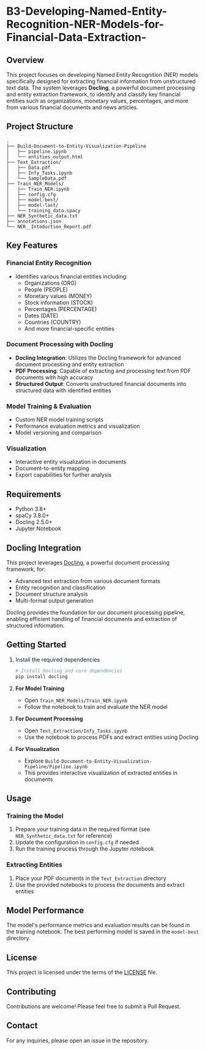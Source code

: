 # B3-Developing-Named-Entity-Recognition-NER-Models-for-Financial-Data-Extraction-

## Overview
This project focuses on developing Named Entity Recognition (NER) models specifically designed for extracting financial information from unstructured text data. The system leverages **Docling**, a powerful document processing and entity extraction framework, to identify and classify key financial entities such as organizations, monetary values, percentages, and more from various financial documents and news articles.

## Project Structure
```
.
├── Build-Document-to-Entity-Visualization-Pipeline                                 
│   ├── pipeline.ipynb                          
│   └── entities_output.html 
├── Text_Extraction/                              
│   ├── Data.pdf                                  
│   ├── Infy_Tasks.ipynb                          
│   └── SampleData.pdf                            
├── Train_NER_Models/                             
│   ├── Train_NER.ipynb                           
│   ├── config.cfg                                
│   ├── model-best/                               
│   ├── model-last/                               
│   └── training_data.spacy                       
├── NER_Synthetic_data.txt                        
├── annotations.json                              
└── NER__Intoduction_Report.pdf                   
```

## Key Features

### Financial Entity Recognition
- Identifies various financial entities including:
  - Organizations (ORG)
  - People (PEOPLE)
  - Monetary values (MONEY)
  - Stock information (STOCK)
  - Percentages (PERCENTAGE)
  - Dates (DATE)
  - Countries (COUNTRY)
  - And more financial-specific entities

### Document Processing with Docling
- **Docling Integration**: Utilizes the Docling framework for advanced document processing and entity extraction
- **PDF Processing**: Capable of extracting and processing text from PDF documents with high accuracy
- **Structured Output**: Converts unstructured financial documents into structured data with identified entities

### Model Training & Evaluation
- Custom NER model training scripts
- Performance evaluation metrics and visualization
- Model versioning and comparison

### Visualization
- Interactive entity visualization in documents
- Document-to-entity mapping
- Export capabilities for further analysis

## Requirements
- Python 3.8+
- spaCy 3.8.0+
- Docling 2.5.0+
- Jupyter Notebook

## Docling Integration
This project leverages [Docling](https://github.com/doclingjs/docling), a powerful document processing framework, for:
- Advanced text extraction from various document formats
- Entity recognition and classification
- Document structure analysis
- Multi-format output generation

Docling provides the foundation for our document processing pipeline, enabling efficient handling of financial documents and extraction of structured information.

## Getting Started
1. Install the required dependencies
   ```bash
   # Install Docling and core dependencies
   pip install docling
   ```

2. **For Model Training**
   - Open `Train_NER_Models/Train_NER.ipynb`
   - Follow the notebook to train and evaluate the NER model

3. **For Document Processing**
   - Open `Text_Extraction/Infy_Tasks.ipynb`
   - Use the notebook to process PDFs and extract entities using Docling

4. **For Visualization**
   - Explore `Build-Document-to-Entity-Visualization-Pipeline/Pipeline.ipynb`
   - This provides interactive visualization of extracted entities in documents

## Usage
### Training the Model
1. Prepare your training data in the required format (see `NER_Synthetic_data.txt` for reference)
2. Update the configuration in `config.cfg` if needed
3. Run the training process through the Jupyter notebook

### Extracting Entities
1. Place your PDF documents in the `Text_Extraction` directory
2. Use the provided notebooks to process the documents and extract entities

## Model Performance
The model's performance metrics and evaluation results can be found in the training notebook. The best performing model is saved in the `model-best` directory.

## License
This project is licensed under the terms of the [LICENSE](LICENSE) file.

## Contributing
Contributions are welcome! Please feel free to submit a Pull Request.

## Contact
For any inquiries, please open an issue in the repository.
